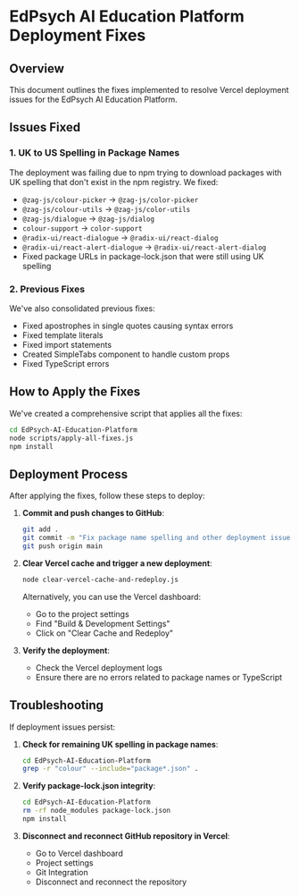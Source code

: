 # EdPsych AI Education Platform Deployment Fixes

## Overview

This document outlines the fixes implemented to resolve Vercel deployment issues for the EdPsych AI Education Platform.

## Issues Fixed

### 1. UK to US Spelling in Package Names

The deployment was failing due to npm trying to download packages with UK spelling that don't exist in the npm registry. We fixed:

- `@zag-js/colour-picker` → `@zag-js/color-picker`
- `@zag-js/colour-utils` → `@zag-js/color-utils`
- `@zag-js/dialogue` → `@zag-js/dialog`
- `colour-support` → `color-support`
- `@radix-ui/react-dialogue` → `@radix-ui/react-dialog`
- `@radix-ui/react-alert-dialogue` → `@radix-ui/react-alert-dialog`
- Fixed package URLs in package-lock.json that were still using UK spelling

### 2. Previous Fixes

We've also consolidated previous fixes:

- Fixed apostrophes in single quotes causing syntax errors
- Fixed template literals
- Fixed import statements
- Created SimpleTabs component to handle custom props
- Fixed TypeScript errors

## How to Apply the Fixes

We've created a comprehensive script that applies all the fixes:

```bash
cd EdPsych-AI-Education-Platform
node scripts/apply-all-fixes.js
npm install
```

## Deployment Process

After applying the fixes, follow these steps to deploy:

1. **Commit and push changes to GitHub**:
   ```bash
   git add .
   git commit -m "Fix package name spelling and other deployment issues"
   git push origin main
   ```

2. **Clear Vercel cache and trigger a new deployment**:
   ```bash
   node clear-vercel-cache-and-redeploy.js
   ```
   
   Alternatively, you can use the Vercel dashboard:
   - Go to the project settings
   - Find "Build & Development Settings"
   - Click on "Clear Cache and Redeploy"

3. **Verify the deployment**:
   - Check the Vercel deployment logs
   - Ensure there are no errors related to package names or TypeScript

## Troubleshooting

If deployment issues persist:

1. **Check for remaining UK spelling in package names**:
   ```bash
   cd EdPsych-AI-Education-Platform
   grep -r "colour" --include="package*.json" .
   ```

2. **Verify package-lock.json integrity**:
   ```bash
   cd EdPsych-AI-Education-Platform
   rm -rf node_modules package-lock.json
   npm install
   ```

3. **Disconnect and reconnect GitHub repository in Vercel**:
   - Go to Vercel dashboard
   - Project settings
   - Git Integration
   - Disconnect and reconnect the repository